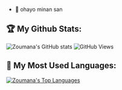 - 👋 ohayo minan san


## 🏆 My Github Stats:
![Zoumana's GitHub stats](https://github-readme-stats.vercel.app/api?username=keitazoumana&hide_title=false&count_private=true&show_icons=true&theme=tokyonight)
![GitHub Views](https://komarev.com/ghpvc/?username=keitazoumana)

## 🏅 My Most Used Languages:
[![Zoumana's Top Languages](https://github-readme-stats.vercel.app/api/top-langs/?username=keitazoumana&hide=javascript,html)](https://github.com/keitazoumana/github-readme-stats)

<!---
SemPhares/SemPhares is a ✨ special ✨ repository because its `README.md` (this file) appears on your GitHub profile.
You can click the Preview link to take a look at your changes.
--->
